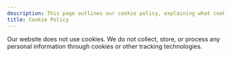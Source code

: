 ```yaml
---
description: This page outlines our cookie policy, explaining what cookies are, how we use them, and how you can manage your cookie preferences.
title: Cookie Policy
---
```


Our website does not use cookies. We do not collect, store, or process any personal information through cookies or other tracking technologies.
